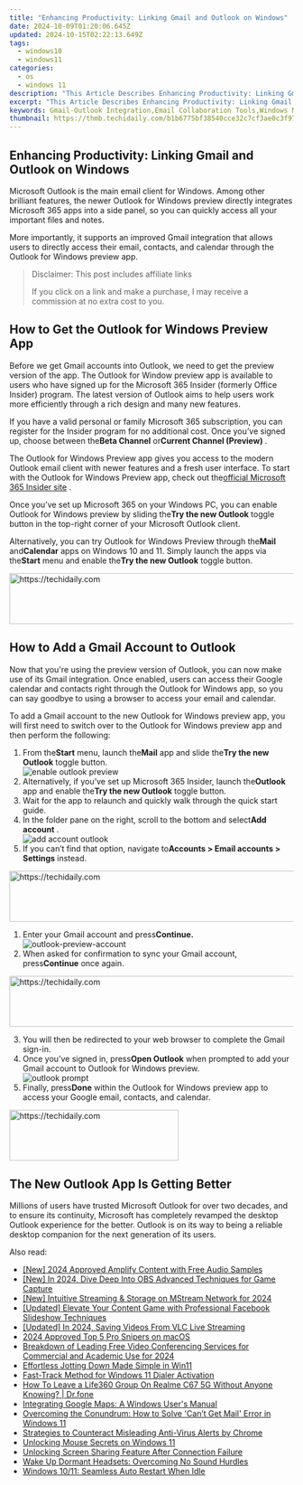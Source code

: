```yaml
---
title: "Enhancing Productivity: Linking Gmail and Outlook on Windows"
date: 2024-10-09T01:20:06.645Z
updated: 2024-10-15T02:22:13.649Z
tags:
  - windows10
  - windows11
categories:
  - os
  - windows 11
description: "This Article Describes Enhancing Productivity: Linking Gmail and Outlook on Windows"
excerpt: "This Article Describes Enhancing Productivity: Linking Gmail and Outlook on Windows"
keywords: Gmail-Outlook Integration,Email Collaboration Tools,Windows Mail Sync,Improve Work Efficiency,Office Email Linking,Productivity Software,Cross-Platform Messaging
thumbnail: https://thmb.techidaily.com/b1b6775bf38540cce32c7cf3ae0c3f9781deea4b62c3dc654004acc69b97d819.jpg
---
```


## Enhancing Productivity: Linking Gmail and Outlook on Windows

 Microsoft Outlook is the main email client for Windows. Among other brilliant features, the newer Outlook for Windows preview directly integrates Microsoft 365 apps into a side panel, so you can quickly access all your important files and notes.

 More importantly, it supports an improved Gmail integration that allows users to directly access their email, contacts, and calendar through the Outlook for Windows preview app.

>  Disclaimer: This post includes affiliate links
>
>  If you click on a link and make a purchase, I may receive a commission at no extra cost to you.
>

## How to Get the Outlook for Windows Preview App

 Before we get Gmail accounts into Outlook, we need to get the preview version of the app. The Outlook for Window preview app is available to users who have signed up for the Microsoft 365 Insider (formerly Office Insider) program. The latest version of Outlook aims to help users work more efficiently through a rich design and many new features.

 If you have a valid personal or family Microsoft 365 subscription, you can register for the Insider program for no additional cost. Once you’ve signed up, choose between the**Beta Channel** or**Current Channel (Preview)** .

 The Outlook for Windows Preview app gives you access to the modern Outlook email client with newer features and a fresh user interface. To start with the Outlook for Windows Preview app, check out the[official Microsoft 365 Insider site](https://insider.microsoft365.com/en-us/join/windows) .

 Once you’ve set up Microsoft 365 on your Windows PC, you can enable Outlook for Windows preview by sliding the**Try the new Outlook** toggle button in the top-right corner of your Microsoft Outlook client.

 Alternatively, you can try Outlook for Windows Preview through the**Mail** and**Calendar** apps on Windows 10 and 11\. Simply launch the apps via the**Start** menu and enable the**Try the new Outlook** toggle button.

<!-- affiliate ads begin -->
<a href="https://appsumo.8odi.net/c/5597632/2100529/7443" target="_top" id="2100529">
  <img src="//a.impactradius-go.com/display-ad/7443-2100529" border="0" alt="https://techidaily.com" width="728" height="90"/>
</a>
<img height="0" width="0" src="https://appsumo.8odi.net/i/5597632/2100529/7443" style="position:absolute;visibility:hidden;" border="0" />
<!-- affiliate ads end -->

## How to Add a Gmail Account to Outlook

 Now that you're using the preview version of Outlook, you can now make use of its Gmail integration. Once enabled, users can access their Google calendar and contacts right through the Outlook for Windows app, so you can say goodbye to using a browser to access your email and calendar.

 To add a Gmail account to the new Outlook for Windows preview app, you will first need to switch over to the Outlook for Windows preview app and then perform the following:

1. From the**Start** menu, launch the**Mail** app and slide the**Try the new Outlook** toggle button.  
![enable outlook preview](https://static1.makeuseofimages.com/wordpress/wp-content/uploads/2023/04/enable-outlook-preview.jpg)
2. Alternatively, if you’ve set up Microsoft 365 Insider, launch the**Outlook** app and enable the**Try the new Outlook** toggle button.
3. Wait for the app to relaunch and quickly walk through the quick start guide.
4. In the folder pane on the right, scroll to the bottom and select**Add account** .  
![add account outlook](https://static1.makeuseofimages.com/wordpress/wp-content/uploads/2023/04/add-account-outlook.jpg)
5. If you can’t find that option, navigate to**Accounts > Email accounts > Settings** instead.

<!-- affiliate ads begin -->
<a href="https://aligracehair.sjv.io/c/5597632/1959778/19272" target="_top" id="1959778">
  <img src="//a.impactradius-go.com/display-ad/19272-1959778" border="0" alt="https://techidaily.com" width="728" height="90"/>
</a>
<img height="0" width="0" src="https://aligracehair.sjv.io/i/5597632/1959778/19272" style="position:absolute;visibility:hidden;" border="0" />
<!-- affiliate ads end -->

1. Enter your Gmail account and press**Continue.**  
![outlook-preview-account](https://static1.makeuseofimages.com/wordpress/wp-content/uploads/2023/04/outlook-preview-account.jpg)
2. When asked for confirmation to sync your Gmail account, press**Continue** once again.

<!-- affiliate ads begin -->
<a href="https://aligracehair.sjv.io/c/5597632/1925570/19272" target="_top" id="1925570">
  <img src="//a.impactradius-go.com/display-ad/19272-1925570" border="0" alt="https://techidaily.com" width="728" height="90"/>
</a>
<img height="0" width="0" src="https://aligracehair.sjv.io/i/5597632/1925570/19272" style="position:absolute;visibility:hidden;" border="0" />
<!-- affiliate ads end -->

3. You will then be redirected to your web browser to complete the Gmail sign-in.
4. Once you’ve signed in, press**Open Outlook** when prompted to add your Gmail account to Outlook for Windows preview.  
![outlook prompt](https://static1.makeuseofimages.com/wordpress/wp-content/uploads/2023/04/outlook-prompt.jpg)
5. Finally, press**Done** within the Outlook for Windows preview app to access your Google email, contacts, and calendar.

<!-- affiliate ads begin -->
<a href="https://aligracehair.sjv.io/c/5597632/1896555/19272" target="_top" id="1896555">
  <img src="//a.impactradius-go.com/display-ad/19272-1896555" border="0" alt="https://techidaily.com" width="300" height="90"/>
</a>
<img height="0" width="0" src="https://aligracehair.sjv.io/i/5597632/1896555/19272" style="position:absolute;visibility:hidden;" border="0" />
<!-- affiliate ads end -->

## The New Outlook App Is Getting Better

 Millions of users have trusted Microsoft Outlook for over two decades, and to ensure its continuity, Microsoft has completely revamped the desktop Outlook experience for the better. Outlook is on its way to being a reliable desktop companion for the next generation of its users.

<ins class="adsbygoogle"
     style="display:block"
     data-ad-format="autorelaxed"
     data-ad-client="ca-pub-7571918770474297"
     data-ad-slot="1223367746"></ins>

<ins class="adsbygoogle"
     style="display:block"
     data-ad-client="ca-pub-7571918770474297"
     data-ad-slot="8358498916"
     data-ad-format="auto"
     data-full-width-responsive="true"></ins>

<span class="atpl-alsoreadstyle">Also read:</span>
<div><ul>
<li><a href="https://facebook-record-videos.techidaily.com/new-2024-approved-amplify-content-with-free-audio-samples/"><u>[New] 2024 Approved Amplify Content with Free Audio Samples</u></a></li>
<li><a href="https://remote-screen-capture.techidaily.com/new-in-2024-dive-deep-into-obs-advanced-techniques-for-game-capture/"><u>[New] In 2024, Dive Deep Into OBS Advanced Techniques for Game Capture</u></a></li>
<li><a href="https://desktop-recording.techidaily.com/new-intuitive-streaming-and-storage-on-mstream-network-for-2024/"><u>[New] Intuitive Streaming & Storage on MStream Network for 2024</u></a></li>
<li><a href="https://facebook-video-content.techidaily.com/updated-elevate-your-content-game-with-professional-facebook-slideshow-techniques/"><u>[Updated] Elevate Your Content Game with Professional Facebook Slideshow Techniques</u></a></li>
<li><a href="https://screen-mirroring-recording.techidaily.com/updated-in-2024-saving-videos-from-vlc-live-streaming/"><u>[Updated] In 2024, Saving Videos From VLC Live Streaming</u></a></li>
<li><a href="https://video-capture.techidaily.com/2024-approved-top-5-pro-snipers-on-macos/"><u>2024 Approved Top 5 Pro Snipers on macOS</u></a></li>
<li><a href="https://digital-screen-recording.techidaily.com/breakdown-of-leading-free-video-conferencing-services-for-commercial-and-academic-use-for-2024/"><u>Breakdown of Leading Free Video Conferencing Services for Commercial and Academic Use for 2024</u></a></li>
<li><a href="https://win11-tips.techidaily.com/effortless-jotting-down-made-simple-in-win11/"><u>Effortless Jotting Down Made Simple in Win11</u></a></li>
<li><a href="https://win11.techidaily.com/fast-track-method-for-windows-11-dialer-activation/"><u>Fast-Track Method for Windows 11 Dialer Activation</u></a></li>
<li><a href="https://location-social.techidaily.com/how-to-leave-a-life360-group-on-realme-c67-5g-without-anyone-knowing-drfone-by-drfone-virtual-android/"><u>How To Leave a Life360 Group On Realme C67 5G Without Anyone Knowing? | Dr.fone</u></a></li>
<li><a href="https://win11-tips.techidaily.com/integrating-google-maps-a-windows-users-manual/"><u>Integrating Google Maps: A Windows User's Manual</u></a></li>
<li><a href="https://win11-tips.techidaily.com/overcoming-the-conundrum-how-to-solve-cant-get-mail-error-in-windows-11/"><u>Overcoming the Conundrum: How to Solve 'Can’t Get Mail' Error in Windows 11</u></a></li>
<li><a href="https://win11-tips.techidaily.com/strategies-to-counteract-misleading-anti-virus-alerts-by-chrome/"><u>Strategies to Counteract Misleading Anti-Virus Alerts by Chrome</u></a></li>
<li><a href="https://win11-tips.techidaily.com/unlocking-mouse-secrets-on-windows-11/"><u>Unlocking Mouse Secrets on Windows 11</u></a></li>
<li><a href="https://win11-tips.techidaily.com/unlocking-screen-sharing-feature-after-connection-failure/"><u>Unlocking Screen Sharing Feature After Connection Failure</u></a></li>
<li><a href="https://win11-tips.techidaily.com/wake-up-dormant-headsets-overcoming-no-sound-hurdles/"><u>Wake Up Dormant Headsets: Overcoming No Sound Hurdles</u></a></li>
<li><a href="https://win11-tips.techidaily.com/windows-1011-seamless-auto-restart-when-idle/"><u>Windows 10/11: Seamless Auto Restart When Idle</u></a></li>
</ul></div>

